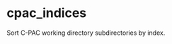 <!-- # Copyright (C) 2025  C-PAC Developers

# This file is part of C-PAC.

# C-PAC is free software: you can redistribute it and/or modify it under
# the terms of the GNU Lesser General Public License as published by the
# Free Software Foundation, either version 3 of the License, or (at your
# option) any later version.

# C-PAC is distributed in the hope that it will be useful, but WITHOUT
# ANY WARRANTY; without even the implied warranty of MERCHANTABILITY or
# FITNESS FOR A PARTICULAR PURPOSE. See the GNU Lesser General Public
# License for more details.

# You should have received a copy of the GNU Lesser General Public
# License along with C-PAC. If not, see <https://www.gnu.org/licenses/>. -->
# cpac_indices

Sort C-PAC working directory subdirectories by index.

